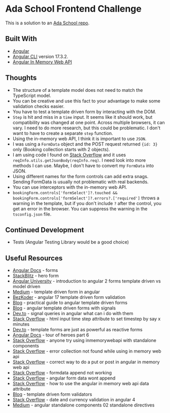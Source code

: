 # Ada School Frontend Challenge

This is a solution to an [Ada School repo](https://github.com/ada-school/front-end-challenge).

## Built With

- [Angular](https://angular.io)
- [Angular CLI](https://github.com/angular/angular-cli) version 17.3.2.
- [Angular In Memory Web API](https://www.npmjs.com/package/angular-in-memory-web-api)

## Thoughts

- The structure of a template model does not need to match the TypeScript model.
- You can be creative and use this fact to your advantage to make some validation checks easier.  
- You have to test a template driven form by interacting with the DOM.
- `Step` is hit and miss in a `time` input.  It seems like it should work, but compatibility was changed at one point.  Across multiple browsers, it can vary.  I need to do more research, but this could be problematic.  I don't want to have to create a separate `step` function.
- Using the in-memory web API, I think it is important to use `JSON`.  
- I was using a `FormData` object and the POST request returned `{id: 3}` only (Booking collection starts with 2 objects).
- I am using code I found on [Stack Overflow](https://stackoverflow.com/questions/43347621/correct-way-to-do-a-put-or-post-in-angular-in-memory-web-api) and it uses `reqInfo.utils.getJsonBody(reqInfo.req)`.  I need look into more methods I can use.  Maybe, I don't have to convert my `FormData` into JSON.  
- Using different names for the form controls can add extra snags.  Sending FormData is usually not problematic with real backends. 
- You can use interceptors with the in-memory web API.    
- `bookingForm.controls['formSelect']?.touched && bookingForm.controls['formSelect']?.errors?.['required']` throws a warning in the template, but if you don't include `?` after the control, you get an error in the browser.  You can suppress the warning in the `tsconfig.json` file.

## Continued Development

- Tests (Angular Testing Library would be a good choice)

## Useful Resources

- [Angular Docs](https://angular.io/guide/forms) - forms
- [StackBlitz](https://stackblitz.com/run?file=src%2Fapp%2Fhero-form%2Fhero-form.component.html) - hero form
- [Angular University](https://blog.angular-university.io/introduction-to-angular-2-forms-template-driven-vs-model-driven/) - introduction to angular 2 forms template driven vs model driven
- [Medium](https://medium.com/@zeeshankhan8838/template-driven-form-in-angular-b80a3ebbcd24) - template driven form in angular
- [BezKoder](https://www.bezkoder.com/angular-17-template-driven-form-validation) - angular 17 template driven form validation
- [Blog](https://timdeschryver.dev/blog/a-practical-guide-to-angular-template-driven-forms#intro) - practical guide to angular template driven forms
- [Blog](https://blog.simplified.courses/angular-template-driven-forms-with-signals/) - angular template driven forms with signals
- [Dev.to](https://dev.to/railsstudent/signal-queries-in-angular-what-can-i-do-with-them-4ip1) - signal queries in angular what can i do with them
- [Stack Overflow](https://stackoverflow.com/questions/13713755/html-input-time-step-attribute-to-set-timestep-by-say-x-minutes) - html input time step attribute to set timestep by say x minutes
- [Dev.to](https://dev.to/michaeljota/template-forms-are-just-as-powerful-as-reactive-forms-140n) - template forms are just as powerful as reactive forms
- [Angular Docs](https://angular.io/tutorial/tour-of-heroes/toh-pt6) - tour of heroes part 6 
- [Stack Overflow](https://stackoverflow.com/questions/76427328/anyone-try-using-inmemorywebapi-with-standalone-components) - anyone try using inmemorywebapi with standalone components
- [Stack Overflow](https://stackoverflow.com/questions/42985153/error-collection-not-found-while-using-in-memory-web-api) - error collection not found while using in memory web api
- [Stack Overflow](https://stackoverflow.com/questions/43347621/correct-way-to-do-a-put-or-post-in-angular-in-memory-web-api) - correct way to do a put or post in angular in memory web api
- [Stack Overflow](https://stackoverflow.com/questions/40062477/formdata-append-not-working) - formdata append not working
- [Stack Overflow](https://stackoverflow.com/questions/52031766/angular-form-data-wont-append) - angular form data wont append
- [Stack Overflow](https://stackoverflow.com/questions/45240338/how-to-use-the-angular-in-memory-web-api-data-attribute) - how to use the angular in memory web api data attribute
- [Blog](https://juri.dev/blog/2016/11/ng2-template-driven-form-validators/) - template driven form validators
- [Stack Overflow](https://stackoverflow.com/questions/46589865/date-and-currency-validation-in-angular-4) - date and currency validation in angular 4
- [Medium](https://medium.com/@yuvidev/angular-standalone-components-02-standalone-directives-585beb4f7e29) - angular standalone components 02 standalone directives